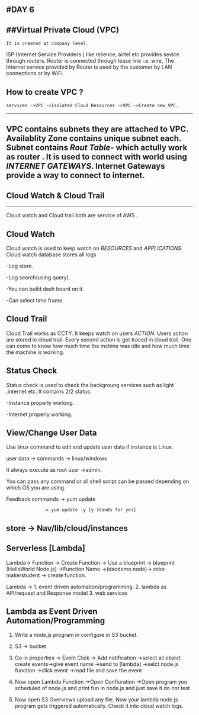 #DAY 6
---

##Virtual Private Cloud (VPC)
---
	It is created at company level.
ISP (Internet Service Providers ) like relience, airtel etc provides sevice through routers.
Router is connected through lease line i.e. wire,
The Internet service provided by Router is used by the customer by LAN connections or by WiFi.

**How to create VPC ?**
---
` services ->VPC ->Isolated Cloud Resources ->VPC ->Create new VPC. `

---

VPC contains **subnets** they are attached to VPC.
Availablity Zone contains unique subnet each.
**Subnet** contains *Rout Table-* which actully work as router .
It is used to connect with world using *INTERNET GATEWAYS*.
Internet Gateways provide a way to connect to internet.
---


## Cloud Watch & Cloud Trail
---
 
Cloud watch and Cloud trail both are service of AWS .
 
**Cloud Watch**
---

Cloud watch is used to keep watch on *RESOURCES* and *APPLICATIONS*.
Cloud watch database stores all logs 

-Log store.

-Log search(using query).

-You can build dash board on it.

-Can select time frame.


**Cloud Trail**
---

Cloud Trail works as CCTY.
It keeps watch on users *ACTION*.
Users action are stored in cloud trail.
Every second action is get traced in cloud trail.
One can come to know how much time the mchine was idle and how much time the machine is working.

**Status Check**
---
Status check is used to check the backgroung services such as light ,internet etc.
It contains 2/2 status: 

   -Instance properly working.

   -Internet properly working.

**View/Change User Data**
---

Use linux command to edit and update user data if instance is Linux.

user data -> commands -> linux/windows

It always execute as root user ->admin.

You can pass any command or all shell script can be passed depending on which OS you are using.

Feedback commands -> yum update

                  -> yum update -y [y stands for yes]
  
store -> Nav/lib/cloud/instances
---

**Serverless [Lambda]**
---
 
Lambda-> Function -> Create Function -> Use a blueprint -> blueprint (HelloWorld Node.js) ->Function Name
 ->(dacdemo.node)-> robo makerstudent -> create function.

Lambda  -> 1. event driven automation/programming.
           2. lambda as API/request and Response model 
           3. web services


**Lambda as Event Driven Automation/Programming**
---
1. Write a node.js program in configure in S3 bucket.

2. S3 -> bucket

3. Go in properties -> Event Click -> Add notification ->select all object create events->give event name ->send to [lambda] ->selct node.js function
   ->click event ->read file and save the event  

4. Now open Lambda Function ->Open Confiuration ->Open program you scheduled of node.js and print fun in node.js and just save it do not test

5. Now open S3 Overviews upload any file.
   Now your lambda node.js program gets triggered automatically. 
   Check it into cloud watch logs.




